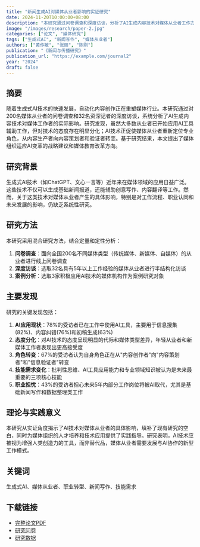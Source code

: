 ```yaml
---
title: "新闻生成AI对媒体从业者影响的实证研究"
date: 2024-11-20T10:00:00+08:00
description: "本研究通过问卷调查和深度访谈，分析了AI生成内容技术对媒体从业者工作方式和职业规划的影响。"
image: "/images/research/paper-2.jpg"
categories: ["论文", "媒体研究"]
tags: ["生成式AI", "新闻写作", "媒体从业者"]
authors: ["黄作敏", "张丽", "陈刚"]
publication: "《新闻与传播研究》"
publication_url: "https://example.com/journal2"
year: "2024"
draft: false
---
```


## 摘要

随着生成式AI技术的快速发展，自动化内容创作正在重塑媒体行业。本研究通过对200名媒体从业者的问卷调查和32名资深记者的深度访谈，系统分析了AI生成内容技术对媒体工作者的实际影响。研究发现，虽然大多数从业者已开始应用AI工具辅助工作，但对技术的态度存在明显分化；AI技术正促使媒体从业者重新定位专业角色，从内容生产者向内容策划者和验证者转变。基于研究结果，本文提出了媒体组织适应AI变革的战略建议和媒体教育改革方向。

## 研究背景

生成式AI技术（如ChatGPT、文心一言等）近年来在媒体领域的应用日益广泛。这些技术不仅可以生成基础新闻报道，还能辅助创意写作、内容翻译等工作。然而，关于这类技术对媒体从业者产生的具体影响，特别是对工作流程、职业认同和未来发展的影响，仍缺乏系统性研究。

## 研究方法

本研究采用混合研究方法，结合定量和定性分析：

1. **问卷调查**：面向全国200名不同媒体类型（传统媒体、新媒体、自媒体）的从业者进行线上问卷调查
2. **深度访谈**：选取32名具有5年以上工作经验的媒体从业者进行半结构化访谈
3. **案例分析**：选取3家积极应用AI技术的媒体机构作为案例研究对象

## 主要发现

研究的关键发现包括：

1. **AI应用现状**：78%的受访者已在工作中使用AI工具，主要用于信息搜集(82%)、内容纠错(76%)和初稿生成(63%)
2. **态度分化**：对AI技术的态度呈现明显的代际和媒体类型差异，年轻从业者和新媒体工作者表现出更高接受度
3. **角色转变**：67%的受访者认为自身角色正在从"内容创作者"向"内容策划者"和"信息验证者"转变
4. **技能需求变化**：批判性思维、AI工具应用能力和专业领域知识被认为是未来最重要的三项核心技能
5. **职业担忧**：43%的受访者担心未来5年内部分工作岗位将被AI取代，尤其是基础新闻写作和数据整理类工作

## 理论与实践意义

本研究从实证角度揭示了AI技术对媒体从业者的具体影响，填补了现有研究的空白，同时为媒体组织的人才培养和技术应用提供了实践指导。研究表明，AI技术应被视为增强人类创造力的工具，而非替代品，媒体从业者需要发展与AI协作的新型工作模式。

## 关键词

生成式AI、媒体从业者、职业转型、新闻写作、技能需求

## 下载链接

- [完整论文PDF](https://example.com/papers/2024/ai-impact-media-professionals.pdf)
- [研究问卷](https://example.com/questionnaire/media-ai-impact)
- [研究数据](https://github.com/username/ai-media-research-data) 